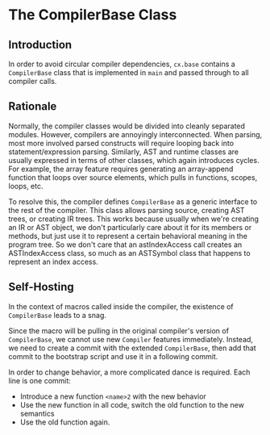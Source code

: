 # The CompilerBase Class

## Introduction

In order to avoid circular compiler dependencies, `cx.base` contains a
`CompilerBase` class that is implemented in `main` and passed through
to all compiler calls.

## Rationale

Normally, the compiler classes would be divided into cleanly separated modules.
However, compilers are annoyingly interconnected. When parsing, most more
involved parsed constructs will require looping back into statement/expression
parsing. Similarly, AST and runtime classes are usually expressed in terms of
other classes, which again introduces cycles. For example, the array feature requires
generating an array-append function that loops over source elements, which pulls
in functions, scopes, loops, etc.

To resolve this, the compiler defines `CompilerBase` as a generic interface to the
rest of the compiler. This class allows parsing source, creating AST trees, or
creating IR trees. This works because usually when we're creating an IR or AST
object, we don't particularly care about it for its members or methods, but just use
it to represent a certain behavioral meaning in the program tree. So we don't care
that an astIndexAccess call creates an ASTIndexAccess class, so much as an ASTSymbol
class that happens to represent an index access.

## Self-Hosting

In the context of macros called inside the compiler, the existence of `CompilerBase`
leads to a snag.

Since the macro will be pulling in the original compiler's version of `CompilerBase`,
we cannot use new `Compiler` features immediately. Instead, we need to create a
commit with the extended `CompilerBase`, then add that commit to the bootstrap script
and use it in a following commit.

In order to change behavior, a more complicated dance is required. Each line is one commit:

- Introduce a new function `<name>2` with the new behavior
- Use the new function in all code, switch the old function to the new semantics
- Use the old function again.
